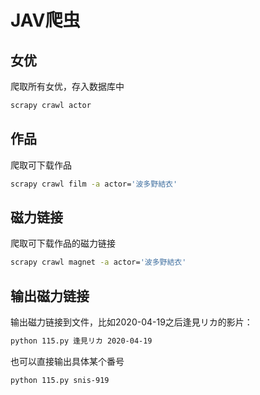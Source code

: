 # JAV爬虫

## 女优

爬取所有女优，存入数据库中

```bash
scrapy crawl actor
```

## 作品

爬取可下载作品

```bash
scrapy crawl film -a actor='波多野結衣'
```

## 磁力链接

爬取可下载作品的磁力链接

```bash
scrapy crawl magnet -a actor='波多野結衣'
```

## 输出磁力链接

输出磁力链接到文件，比如2020-04-19之后逢見リカ的影片：
```bash
python 115.py 逢見リカ 2020-04-19
```

也可以直接输出具体某个番号
```bash
python 115.py snis-919
```
